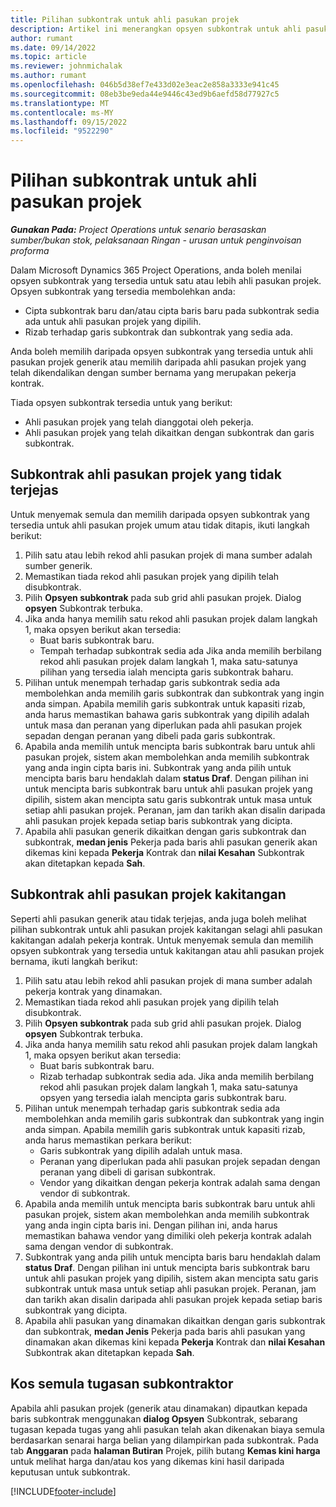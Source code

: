 ```yaml
---
title: Pilihan subkontrak untuk ahli pasukan projek
description: Artikel ini menerangkan opsyen subkontrak untuk ahli pasukan projek dalam Microsoft Dynamics 365 Project Operations.
author: rumant
ms.date: 09/14/2022
ms.topic: article
ms.reviewer: johnmichalak
ms.author: rumant
ms.openlocfilehash: 046b5d38ef7e433d02e3eac2e858a3333e941c45
ms.sourcegitcommit: 08eb3be9eda44e9446c43ed9b6aefd58d77927c5
ms.translationtype: MT
ms.contentlocale: ms-MY
ms.lasthandoff: 09/15/2022
ms.locfileid: "9522290"
---
```

# <a name="subcontracting-options-for-project-team-members"></a>Pilihan subkontrak untuk ahli pasukan projek

_**Gunakan Pada:** Project Operations untuk senario berasaskan sumber/bukan stok, pelaksanaan Ringan - urusan untuk penginvoisan proforma_

Dalam Microsoft Dynamics 365 Project Operations, anda boleh menilai opsyen subkontrak yang tersedia untuk satu atau lebih ahli pasukan projek. Opsyen subkontrak yang tersedia membolehkan anda:

- Cipta subkontrak baru dan/atau cipta baris baru pada subkontrak sedia ada untuk ahli pasukan projek yang dipilih. 
- Rizab terhadap garis subkontrak dan subkontrak yang sedia ada. 

Anda boleh memilih daripada opsyen subkontrak yang tersedia untuk ahli pasukan projek generik atau memilih daripada ahli pasukan projek yang telah dikendalikan dengan sumber bernama yang merupakan pekerja kontrak. 

Tiada opsyen subkontrak tersedia untuk yang berikut:

- Ahli pasukan projek yang telah dianggotai oleh pekerja. 
- Ahli pasukan projek yang telah dikaitkan dengan subkontrak dan garis subkontrak. 

## <a name="subcontracting-an-unstaffed-project-team-member"></a>Subkontrak ahli pasukan projek yang tidak terjejas

Untuk menyemak semula dan memilih daripada opsyen subkontrak yang tersedia untuk ahli pasukan projek umum atau tidak ditapis, ikuti langkah berikut:

1. Pilih satu atau lebih rekod ahli pasukan projek di mana sumber adalah sumber generik.
2. Memastikan tiada rekod ahli pasukan projek yang dipilih telah disubkontrak. 
3. Pilih **Opsyen subkontrak** pada sub grid ahli pasukan projek. Dialog **opsyen** Subkontrak terbuka. 
4. Jika anda hanya memilih satu rekod ahli pasukan projek dalam langkah 1, maka opsyen berikut akan tersedia:
    - Buat baris subkontrak baru. 
    - Tempah terhadap subkontrak sedia ada Jika anda memilih berbilang rekod ahli pasukan projek dalam langkah 1, maka satu-satunya pilihan yang tersedia ialah mencipta garis subkontrak baharu.
5. Pilihan untuk menempah terhadap garis subkontrak sedia ada membolehkan anda memilih garis subkontrak dan subkontrak yang ingin anda simpan. Apabila memilih garis subkontrak untuk kapasiti rizab, anda harus memastikan bahawa garis subkontrak yang dipilih adalah untuk masa dan peranan yang diperlukan pada ahli pasukan projek sepadan dengan peranan yang dibeli pada garis subkontrak.
6. Apabila anda memilih untuk mencipta baris subkontrak baru untuk ahli pasukan projek, sistem akan membolehkan anda memilih subkontrak yang anda ingin cipta baris ini. Subkontrak yang anda pilih untuk mencipta baris baru hendaklah dalam **status Draf**. Dengan pilihan ini untuk mencipta baris subkontrak baru untuk ahli pasukan projek yang dipilih, sistem akan mencipta satu garis subkontrak untuk masa untuk setiap ahli pasukan projek. Peranan, jam dan tarikh akan disalin daripada ahli pasukan projek kepada setiap baris subkontrak yang dicipta. 
7. Apabila ahli pasukan generik dikaitkan dengan garis subkontrak dan subkontrak, **medan jenis** Pekerja pada baris ahli pasukan generik akan dikemas kini kepada **Pekerja** Kontrak dan **nilai Kesahan** Subkontrak akan ditetapkan kepada **Sah**.

## <a name="subcontracting-a-staffed-project-team-member"></a>Subkontrak ahli pasukan projek kakitangan

Seperti ahli pasukan generik atau tidak terjejas, anda juga boleh melihat pilihan subkontrak untuk ahli pasukan projek kakitangan selagi ahli pasukan kakitangan adalah pekerja kontrak. Untuk menyemak semula dan memilih opsyen subkontrak yang tersedia untuk kakitangan atau ahli pasukan projek bernama, ikuti langkah berikut:

1. Pilih satu atau lebih rekod ahli pasukan projek di mana sumber adalah pekerja kontrak yang dinamakan.
2. Memastikan tiada rekod ahli pasukan projek yang dipilih telah disubkontrak. 
3. Pilih **Opsyen subkontrak** pada sub grid ahli pasukan projek. Dialog **opsyen** Subkontrak terbuka. 
4. Jika anda hanya memilih satu rekod ahli pasukan projek dalam langkah 1, maka opsyen berikut akan tersedia:
      - Buat baris subkontrak baru.
      - Rizab terhadap subkontrak sedia ada.
  Jika anda memilih berbilang rekod ahli pasukan projek dalam langkah 1, maka satu-satunya opsyen yang tersedia ialah mencipta garis subkontrak baru.
5. Pilihan untuk menempah terhadap garis subkontrak sedia ada membolehkan anda memilih garis subkontrak dan subkontrak yang ingin anda simpan. Apabila memilih garis subkontrak untuk kapasiti rizab, anda harus memastikan perkara berikut:
      - Garis subkontrak yang dipilih adalah untuk masa. 
      - Peranan yang diperlukan pada ahli pasukan projek sepadan dengan peranan yang dibeli di garisan subkontrak. 
      - Vendor yang dikaitkan dengan pekerja kontrak adalah sama dengan vendor di subkontrak.
6. Apabila anda memilih untuk mencipta baris subkontrak baru untuk ahli pasukan projek, sistem akan membolehkan anda memilih subkontrak yang anda ingin cipta baris ini. Dengan pilihan ini, anda harus memastikan bahawa vendor yang dimiliki oleh pekerja kontrak adalah sama dengan vendor di subkontrak. 
7. Subkontrak yang anda pilih untuk mencipta baris baru hendaklah dalam **status Draf**. Dengan pilihan ini untuk mencipta baris subkontrak baru untuk ahli pasukan projek yang dipilih, sistem akan mencipta satu garis subkontrak untuk masa untuk setiap ahli pasukan projek. Peranan, jam dan tarikh akan disalin daripada ahli pasukan projek kepada setiap baris subkontrak yang dicipta.  
8. Apabila ahli pasukan yang dinamakan dikaitkan dengan garis subkontrak dan subkontrak, **medan Jenis** Pekerja pada baris ahli pasukan yang dinamakan akan dikemas kini kepada **Pekerja** Kontrak dan **nilai Kesahan** Subkontrak akan ditetapkan kepada **Sah**.

## <a name="re-costing-subcontractor-assignments"></a>Kos semula tugasan subkontraktor

Apabila ahli pasukan projek (generik atau dinamakan) dipautkan kepada baris subkontrak menggunakan **dialog Opsyen** Subkontrak, sebarang tugasan kepada tugas yang ahli pasukan telah akan dikenakan biaya semula berdasarkan senarai harga belian yang dilampirkan pada subkontrak. Pada tab **Anggaran** pada **halaman Butiran** Projek, pilih butang **Kemas kini harga** untuk melihat harga dan/atau kos yang dikemas kini hasil daripada keputusan untuk subkontrak.

[!INCLUDE[footer-include](../../includes/footer-banner.md)]
